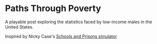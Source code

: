 # Paths Through Poverty

A playable post exploring the statistics faced by low-income males in the United States.

Inspired by Nicky Case's [Schools and Prisons simulator](http://ncase.me/prison-wip/model.html)
